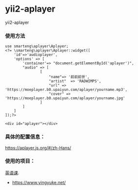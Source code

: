 # yii2-aplayer
yii2-aplayer
### 使用方法

```
use smarteng\aplayer\Aplayer;
<?= \smarteng\aplayer\Aplayer::widget([
    'id'=>'audioplayer',
    'options' => [
        'container'=> "document.getElementById('aplayer')",
        "audio" => [
                [
                    "name"=> '前前前世',
                    "artist"  => 'RADWIMPS',
                    "url" => 'https://moeplayer.b0.upaiyun.com/aplayer/yourname.mp3',
                    "cover" =>  'https://moeplayer.b0.upaiyun.com/aplayer/yourname.jpg'
                ]
        ]
    ]
]);?>
```

```
<div id="aplayer"></div>
```
### 具体的配置信息： 
https://aplayer.js.org/#/zh-Hans/

### 使用的项目：

[英语课](https://www.yingyuke.net/ "英语课"). 

- https://www.yingyuke.net/